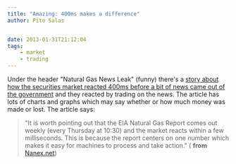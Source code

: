 ```yaml
---
title: "Amazing: 400ms makes a difference"
author: Pito Salas


date: 2013-01-31T21:12:04
tags:
    - market
    - trading
---
```




Under the header "Natural Gas News Leak" (funny) there's a [story about how
the securities market reacted 400ms before a bit of news came out of the
government](<http://www.nanex.net/aqck2/4090.html>) and they reacted by
trading on the news. The article has lots of charts and graphs which may say
whether or how much money was made or lost. The article says:

> "It is worth pointing out that the EIA Natural Gas Report comes out weekly
> (every Thursday at 10:30) and the market reacts within a few milliseconds.
> This is because the report centers on one number which makes it easy for
> machines to process and take action." ( **from**
> [Nanex.net](<http://www.nanex.net/aqck2/4090.html>))


